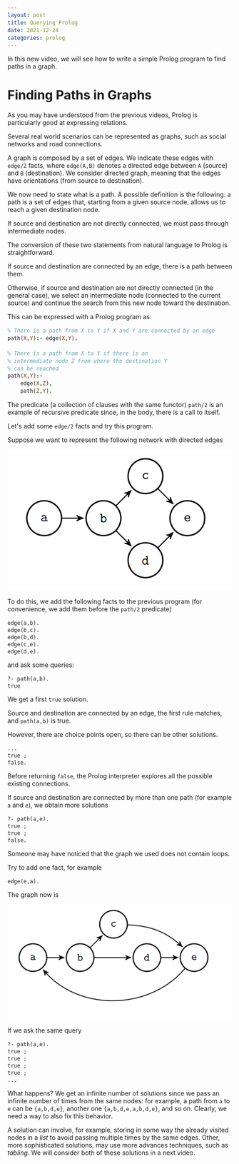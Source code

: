 ```yaml
---
layout: post
title: Querying Prolog
date: 2021-12-24
categories: prolog
---
```

In this new video, we will see how to write a simple Prolog program to find paths in a graph.

# Finding Paths in Graphs
As you may have understood from the previous videos, Prolog is particularly good at expressing relations.

Several real world scenarios can be represented as graphs, such as social networks and road connections.

A graph is composed by a set of edges.
We indicate these edges with `edge/2` facts, where `edge(A,B)` denotes a directed edge between `A` (source) and `B` (destination).
We consider directed graph, meaning that the edges have orientations (from source to destination).

We now need to state what is a path.
A possible definition is the following: a path is a set of edges that, starting from a given source node, allows us to reach a given destination node.

If source and destination are not directly connected, we must pass through intermediate nodes.

The conversion of these two statements from natural language to Prolog is straightforward.

If source and destination are connected by an edge, there is a path between them.

Otherwise, if source and destination are not directly connected (in the general case), we select an intermediate node (connected to the current source) and continue the search from this new node toward the destination.

This can be expressed with a Prolog program as:
```Prolog
% There is a path from X to Y if X and Y are connected by an edge
path(X,Y):- edge(X,Y).

% There is a path from X to Y if there is an
% intermediate node Z from where the destination Y
% can be reached
path(X,Y):-
    edge(X,Z),
    path(Z,Y).
```
The predicate (a collection of clauses with the same functor) `path/2` is an example of recursive predicate since, in the body, there is a call to itself.

Let's add some `edge/2` facts and try this program.

Suppose we want to represent the following network with directed edges

![Simple graph](../images/path.png)

To do this, we add the following facts to the previous program (for convenience, we add them before the `path/2` predicate)
```
edge(a,b).
edge(b,c).
edge(b,d).
edge(c,e).
edge(d,e).
```
and ask some queries:
```
?- path(a,b).
true
```

We get a first `true` solution.

Source and destination are connected by an edge, the first rule matches, and `path(a,b)` is true. 

However, there are choice points open, so there can be other solutions.
```
...
true ;
false.
```
Before returning `false`, the Prolog interpreter explores all the possible existing connections.

If source and destination are connected by more than one path (for example `a` and `e`), we obtain more solutions
```
?- path(a,e).
true ;
true ;
false.
```

Someone may have noticed that the graph we used does not contain loops.

Try to add one fact, for example
```
edge(e,a).
```
The graph now is

![Simple graph with a loop](../images/path_loop.png)

If we ask the same query
```
?- path(a,e).
true ;
true ;
true ;
true ; 
...
```

What happens? 
We get an infinite number of solutions since we pass an infinite number of times from the same nodes: for example, a path from `a` to `e` can be `{a,b,d,e}`, another one `{a,b,d,e,a,b,d,e}`, and so on.
Clearly, we need a way to also fix this behavior.

A solution can involve, for example, storing in some way the already visited nodes in a *list* to avoid passing multiple times by the same edges.
Other, more sophisticated solutions, may use more advances techniques, such as *tabling*.
We will consider both of these solutions in a next video.